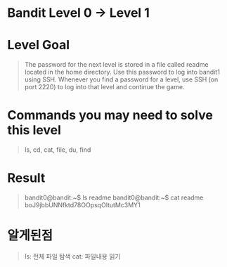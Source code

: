 Bandit Level 0 → Level 1
===
# Level Goal
> The password for the next level is stored in a file called readme located in the home directory. Use this password to log into bandit1 using SSH. Whenever you find a password for a level, use SSH (on port 2220) to log into that level and continue the game.

# Commands you may need to solve this level
> ls, cd, cat, file, du, find

# Result
>bandit0@bandit:~$ ls
>readme
>bandit0@bandit:~$ cat readme
>boJ9jbbUNNfktd78OOpsqOltutMc3MY1


# 알게된점
> ls: 전체 파일 탐색
> cat: 파일내용 읽기